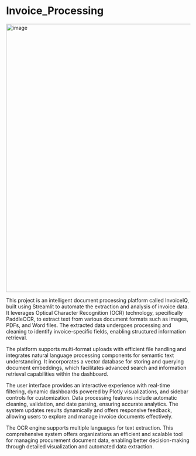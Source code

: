 # Invoice_Processing

<img width="1268" height="732" alt="image" src="https://github.com/user-attachments/assets/5b93df9f-f61c-4f46-b6a6-38a8789ae69c" />

This project is an intelligent document processing platform called InvoiceIQ, built using Streamlit to automate the extraction and analysis of invoice data. It leverages Optical Character Recognition (OCR) technology, specifically PaddleOCR, to extract text from various document formats such as images, PDFs, and Word files. The extracted data undergoes processing and cleaning to identify invoice-specific fields, enabling structured information retrieval.

The platform supports multi-format uploads with efficient file handling and integrates natural language processing components for semantic text understanding. It incorporates a vector database for storing and querying document embeddings, which facilitates advanced search and information retrieval capabilities within the dashboard.

The user interface provides an interactive experience with real-time filtering, dynamic dashboards powered by Plotly visualizations, and sidebar controls for customization. Data processing features include automatic cleaning, validation, and date parsing, ensuring accurate analytics. The system updates results dynamically and offers responsive feedback, allowing users to explore and manage invoice documents effectively.

The OCR engine supports multiple languages for text extraction. This comprehensive system offers organizations an efficient and scalable tool for managing procurement document data, enabling better decision-making through detailed visualization and automated data extraction.
